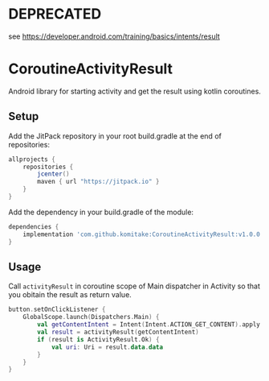 # DEPRECATED

see https://developer.android.com/training/basics/intents/result

# CoroutineActivityResult

Android library for starting activity and get the result using kotlin coroutines.

## Setup
Add the JitPack repository in your root build.gradle at the end of repositories:
```gradle
allprojects {
    repositories {
        jcenter()
        maven { url "https://jitpack.io" }
    }
}
```

Add the dependency in your build.gradle of the module:
```gradle
dependencies {
    implementation 'com.github.komitake:CoroutineActivityResult:v1.0.0'
}
```

## Usage

Call `activityResult` in coroutine scope of Main dispatcher in Activity so that you obitain the result as return value.

```kotlin
button.setOnClickListener {
    GlobalScope.launch(Dispatchers.Main) {
        val getContentIntent = Intent(Intent.ACTION_GET_CONTENT).apply { type = "image/*" } // your intent
        val result = activityResult(getContentIntent)
        if (result is ActivityResult.Ok) {
            val uri: Uri = result.data.data
        }
    }
}
```
